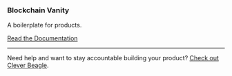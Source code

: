 ### Blockchain Vanity
A boilerplate for products.

[Read the Documentation](http://cleverbeagle.com/pup)

---

Need help and want to stay accountable building your product? [Check out Clever Beagle](http://cleverbeagle.com).
